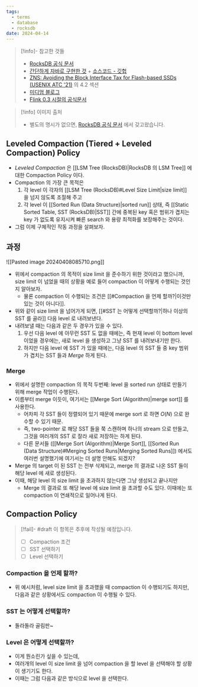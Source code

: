 ```yaml
---
tags:
  - terms
  - database
  - rocksdb
date: 2024-04-14
---
```

> [!info]- 참고한 것들
> - [RocksDB 공식 문서](https://github.com/facebook/rocksdb/wiki/Leveled-Compaction)
> - [간단하게 자바로 구현한 것](https://itnext.io/log-structured-merge-tree-a79241c959e3) + [소스코드 - 깃헙](https://github.com/tomfran/LSM-Tree)
> - [ZNS: Avoiding the Block Interface Tax for Flash-based SSDs (USENIX ATC '21)](https://www.usenix.org/system/files/atc21-bjorling.pdf) 의 4.2 섹션
> - [미디엄 블로그](https://jaeyeong951.medium.com/%EC%83%89%EC%9D%B8-index-%EC%9D%98-%EB%91%90-%EA%B0%80%EC%A7%80-%ED%98%95%ED%83%9C-lsm-%ED%8A%B8%EB%A6%AC-b-%ED%8A%B8%EB%A6%AC-7a4ab7887db5)
> - [Flink 0.3 시절의 공식문서](https://nightlies.apache.org/flink/flink-table-store-docs-release-0.3/docs/concepts/lsm-trees/)

> [!info] 이미지 출처
> - 별도의 명시가 없으면, [RocksDB 공식 문서](https://github.com/facebook/rocksdb/wiki/Leveled-Compaction) 에서 갖고왔습니다.

## Leveled Compaction (Tiered + Leveled Compaction) Policy

- *Leveled Compaction* 은 [[LSM Tree (RocksDB)|RocksDB 의 LSM Tree]] 에 대한 Compaction Policy 이다.
- Compaction 의 가장 큰 목적은
	1. 각 level 이 각자의 [[LSM Tree (RocksDB)#Level Size Limit|size limit]] 을 넘지 않도록 조절해 주고
	2. 각 level 이 [[Sorted Run (Data Structure)|sorted run]] 상태, 즉 [[Static Sorted Table, SST (RocksDB)|SST]] 간에 중복된 key 혹은 범위가 겹치는 key 가 없도록 유지시켜 빠른 search 와 용량 최적화를 보장해주는 것이다.
- 그럼 이제 구체적인 작동 과정을 살펴보자.

## 과정

![[Pasted image 20240408085710.png]]

- 위에서 compaction 의 목적이 size limit 을 준수하기 위한 것이라고 했으니까, size limit 이 넘었을 때의 상황을 예로 들어 compaction 이 어떻게 수행되는 것인지 알아보자.
	- 물론 compaction 이 수행되는 조건은 [[#Compaction 을 언제 할까?|이것만 있는 것이 아니다]].
- 위와 같이 size limit 을 넘어가게 되면, [[#SST 는 어떻게 선택할까?|하나 이상의 SST 를 골라]] 다음 level 로 내려보낸다.
- 내려보낼 때는 다음과 같은 두 경우가 있을 수 있다.
	1. 우선 다음 level 에 아무런 SST 도 없을 때에는, 즉 현재 level 이 bottom level 이었을 경우에는, 새로 level 을 생성하고 그냥 SST 를 내려보내기만 한다.
	2. 하지만 다음 level 에 SST 가 있을 때에는, 다음 level 의 SST 들 중 key 범위가 겹치는 SST 들과 *Merge* 하게 된다.

### Merge

- 위에서 설명한 compaction 의 목적 두번째: level 을 sorted run 상태로 만들기 위해 merge 작업이 수행된다.
- 이름부터 merge 이듯이, 여기서는 [[Merge Sort (Algorithm)|merge sort]] 를 사용한다.
	- 어차피 각 SST 들이 정렬되어 있기 때문에 merge sort 로 하면 $O(N)$ 으로 완수할 수 있기 때문.
	- 즉, two-pointer 로 해당 SST 들을 쭉 스캔하며 하나의 stream 으로 만들고, 그것을 여러개의 SST 로 잘라 새로 저장하는 하게 된다.
	- 다른 문서들 ([[Merge Sort (Algorithm)|Merge Sort]], [[Sorted Run (Data Structure)#Merging Sorted Runs|Merging Sorted Runs]]) 에서도 여러번 설명했기에 여기서는 더 설명 안해도 되겠지?
- Merge 의 target 이 된 SST 는 전부 삭제되고, merge 의 결과로 나온 SST 들이 해당 level 에 새로 생성된다.
- 이때, 해당 level 의 size limit 을 초과하지 않는다면 그냥 생성되고 끝나지만
	- Merge 의 결과로 또 해당 level 에 size limit 을 초과할 수도 있다. 이때에는 또 compaction 이 연쇄적으로 일어나게 된다.

## Compaction Policy

> [!fail]- #draft 이 항목은 추후에 작성될 예정입니다.
> - [ ] Compaction 조건
> - [ ] SST 선택하기
> - [ ] Level 선택하기

### Compaction 을 언제 할까?

- 위 예시처럼, level size limit 을 초과했을 때 compaction 이 수행되기도 하지만, 다음과 같은 상황에서도 compaction 이 수행될 수 있다.

### SST 는 어떻게 선택할까?

- 돌라돌라 골림판~

### Level 은 어떻게 선택할까?

- 이게 뭔소린가 싶을 수 있는데,
- 여러개의 level 이 size limit 을 넘어 compaction 을 할 level 을 선택해야 할 상황이 생기기도 한다.
- 이때는 그럼 다음과 같은 방식으로 level 을 선택한다.